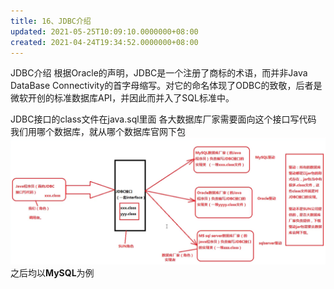 ```yaml
---
title: 16、JDBC介绍
updated: 2021-05-25T10:09:10.0000000+08:00
created: 2021-04-24T19:34:52.0000000+08:00
---
```


JDBC介绍
根据Oracle的声明，JDBC是一个注册了商标的术语，而并非Java DataBase Connectivity的首字母缩写。对它的命名体现了ODBC的致敬，后者是微软开创的标准数据库API，并因此而并入了SQL标准中。

JDBC接口的class文件在java.sql里面
各大数据库厂家需要面向这个接口写代码
我们用哪个数据库，就从哪个数据库官网下包
![image1](Java学习/6.%20MySQL/resources/image1-2.png)
之后均以**MySQL**为例

